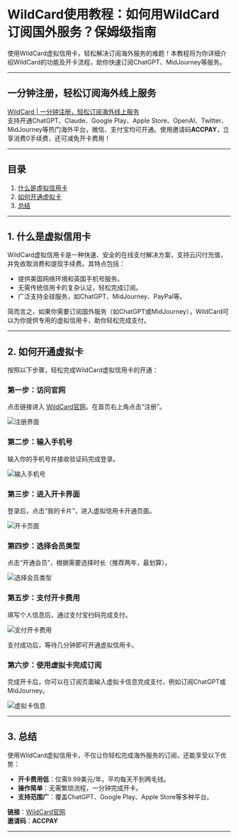 # WildCard使用教程：如何用WildCard订阅国外服务？保姆级指南

使用WildCard虚拟信用卡，轻松解决订阅海外服务的难题！本教程将为你详细介绍WildCard的功能及开卡流程，助你快速订阅ChatGPT、MidJourney等服务。

---

## 一分钟注册，轻松订阅海外线上服务

[WildCard | 一分钟注册，轻松订阅海外线上服务](https://bit.ly/bewildcard)  
支持开通ChatGPT、Claude、Google Play、Apple Store、OpenAI、Twitter、MidJourney等热门海外平台，微信、支付宝均可开通。使用邀请码**ACCPAY**，立享消费0手续费，还可减免开卡费用！

---

## 目录
1. [什么是虚拟信用卡](#1-什么是虚拟信用卡)
2. [如何开通虚拟卡](#2-如何开通虚拟卡)
3. [总结](#3-总结)

---

## 1. 什么是虚拟信用卡

WildCard虚拟信用卡是一种快速、安全的在线支付解决方案，支持云闪付充值，并免收取消费和提现手续费。其特点包括：
- 提供美国网络环境和英国手机号服务。
- 无需传统信用卡的复杂认证，轻松完成订阅。
- 广泛支持全球服务，如ChatGPT、MidJourney、PayPal等。

简而言之，如果你需要订阅国外服务（如ChatGPT或MidJourney），WildCard可以为你提供专用的虚拟信用卡，助你轻松完成支付。

---

## 2. 如何开通虚拟卡

按照以下步骤，轻松完成WildCard虚拟信用卡的开通：

### 第一步：访问官网
点击链接进入 [WildCard官网](https://bit.ly/bewildcard)。在首页右上角点击“注册”。

![注册界面](https://puputeju-tc.oss-cn-beijing.aliyuncs.com/image-20240816171200026.png)

### 第二步：输入手机号
输入你的手机号并接收验证码完成登录。

![输入手机号](https://puputeju-tc.oss-cn-beijing.aliyuncs.com/image-20240409222313635.png)

### 第三步：进入开卡界面
登录后，点击“我的卡片”，进入虚拟信用卡开通页面。

![开卡页面](https://puputeju-tc.oss-cn-beijing.aliyuncs.com/image-20240816170530827.png)

### 第四步：选择会员类型
点击“开通会员”，根据需要选择时长（推荐两年，最划算）。

![选择会员类型](https://puputeju-tc.oss-cn-beijing.aliyuncs.com/image-20240816171731867.png)

### 第五步：支付开卡费用
填写个人信息后，通过支付宝扫码完成支付。

![支付开卡费用](https://puputeju-tc.oss-cn-beijing.aliyuncs.com/image-20240409222243879.png)

支付成功后，等待几分钟即可开通虚拟信用卡。

### 第六步：使用虚拟卡完成订阅
完成开卡后，你可以在订阅页面输入虚拟卡信息完成支付，例如订阅ChatGPT或MidJourney。

![虚拟卡信息](https://puputeju-tc.oss-cn-beijing.aliyuncs.com/9GQRHiwsmBJlUhA.jpg)

---

## 3. 总结

使用WildCard虚拟信用卡，不仅让你轻松完成海外服务的订阅，还能享受以下优势：
- **开卡费用低**：仅需9.99美元/年，平均每天不到两毛钱。
- **操作简单**：无需繁琐流程，一分钟完成开卡。
- **支持范围广**：覆盖ChatGPT、Google Play、Apple Store等多种平台。

**链接**：[WildCard官网](https://bit.ly/bewildcard)  
**邀请码**：**ACCPAY**

---

